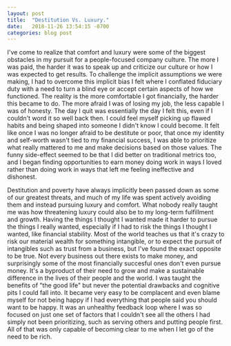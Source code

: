 ```yaml
---
layout: post
title:  "Destitution Vs. Luxury."
date:   2018-11-26 13:54:15 -0700
categories: blog post
---
```


I've come to realize that comfort and luxury were some of the biggest obstacles in my pursuit for a people-focused company culture. The more I was paid, the harder it was to speak up and criticize our culture or how I was expected to get results. To challenge the implicit assumptions we were making, I had to overcome this implicit bias I felt where I conflated fiduciary duty with a need to turn a blind eye or accept certain aspects of how we functioned. The reality is the more comfortable I got financially, the harder this became to do. The more afraid I was of losing my job, the less capable I was of honesty. The day I quit was essentially the day I felt this, even if I couldn't word it so well back then. I could feel myself picking up flawed habits and being shaped into someone I didn't know I could become. It felt like once I was no longer afraid to be destitute or poor, that once my identity and self-worth wasn't tied to my financial success, I was able to prioritize what really mattered to me and make decisions based on those values. The funny side-effect seemed to be that I did better on traditional metrics too, and I began finding opportunities to earn money doing work in ways I loved rather than doing work in ways that left me feeling ineffective and dishonest. 

Destitution and poverty have always implicitly been passed down as some of our greatest threats, and much of my life was spent actively avoiding them and instead pursuing luxury and comfort. What nobody really taught me was how threatening luxury could also be to my long-term fulfillment and growth. Having the things I thought I wanted made it harder to pursue the things I really wanted, especially if I had to risk the things I thought I wanted, like financial stability. Most of the world teaches us that it's crazy to risk our material wealth for something intangible, or to expect the pursuit of intangibles such as trust from a business, but I've found the exact opposite to be true. Not every business out there exists to make money, and surprisingly some of the most financially succesful ones don't even pursue money. It's a byproduct of their need to grow and make a sustainable difference in the lives of their people and the world. I was taught the benefits of "the good life" but never the potential drawbacks and cognitive pits I could fall into. It became very easy to be complacent and even blame myself for not being happy if I had everything that people said you should want to be happy. It was an unhealthy feedback loop where I was so focused on just one set of factors that I couldn't see all the others I had simply not been prioritizing, such as serving others and putting people first. All of that was only capable of becoming clear to me when I let go of the need to be rich. 
